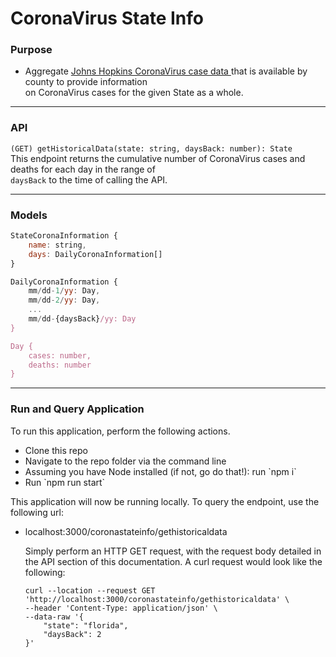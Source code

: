 # **CoronaVirus State Info**

### **Purpose**
<ul>
    <li>
        Aggregate 
        <a href="https://corona.lmao.ninja/">
            Johns Hopkins CoronaVirus case data
        </a>
        that is available by county to provide information <br />
        on CoronaVirus cases for the given State as a whole.
    </li>
</ul>

<hr />

### **API**

`(GET) getHistoricalData(state: string, daysBack: number): State` <br />
This endpoint returns the cumulative number of CoronaVirus cases and deaths for each day in the range of <br /> 
`daysBack` to the time of calling the API.

<hr />

### **Models**

```Javascript
StateCoronaInformation {
    name: string,
    days: DailyCoronaInformation[]
}

DailyCoronaInformation {
    mm/dd-1/yy: Day,
    mm/dd-2/yy: Day,
    ...
    mm/dd-{daysBack}/yy: Day
}

Day {
    cases: number,
    deaths: number
}
```
 <hr />

### **Run and Query Application**
To run this application, perform the following actions.
<ul>
    <li>Clone this repo</li>
    <li>Navigate to the repo folder via the command line</li>
    <li>Assuming you have Node installed (if not, go do that!): run `npm i`</li>
    <li>Run `npm run start`</li>
</ul>

This application will now be running locally. To query the endpoint, use the following url:
<ul><li>localhost:3000/coronastateinfo/gethistoricaldata</li>

Simply perform an HTTP GET request, with the request body detailed in the API section of this documentation. A curl request would look like the following:

```
curl --location --request GET 'http://localhost:3000/coronastateinfo/gethistoricaldata' \
--header 'Content-Type: application/json' \
--data-raw '{
	"state": "florida",
	"daysBack": 2
}'
```
